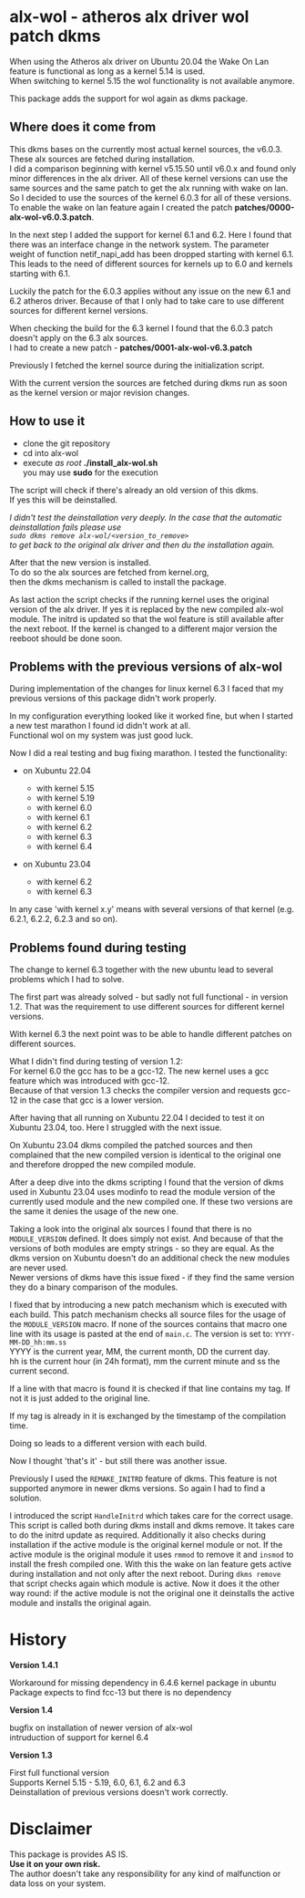 # alx-wol - atheros alx driver wol patch dkms

When using the Atheros alx driver on Ubuntu 20.04 the Wake On Lan
feature is functional as long as a kernel 5.14 is used.  
When switching to kernel 5.15 the wol functionality is not available
anymore.

This package adds the support for wol again as dkms package.

## Where does it come from

This dkms bases on the currently most actual kernel sources, the v6.0.3.  
These alx sources are fetched during installation.  
I did a comparison beginning with kernel v5.15.50 until v6.0.x and
found only minor differences in the alx driver.
All of these kernel versions can use the same sources and the same
patch to get the alx running with wake on lan.
So I decided to use the sources of the kernel 6.0.3 for all of these
versions. To enable the wake on lan feature again I created the patch
**patches/0000-alx-wol-v6.0.3.patch**.

In the next step I added the support for kernel 6.1 and 6.2. Here I
found that there was an interface change in the network system.
The parameter weight of function netif_napi_add has been dropped
starting with kernel 6.1. This leads to the need of different sources
for kernels up to 6.0 and kernels starting with 6.1.

Luckily the patch for the 6.0.3 applies without any issue on the new
6.1 and 6.2 atheros driver. Because of that I only had to take care to
use different sources for different kernel versions.

When checking the build for the 6.3 kernel I found that the 6.0.3 patch
doesn't apply on the 6.3 alx sources.  
I had to create a new patch - **patches/0001-alx-wol-v6.3.patch**

Previously I fetched the kernel source during the initialization script.

With the current version the sources are fetched during dkms run as
soon as the kernel version or major revision changes.

## How to use it

- clone the git repository
- cd into alx-wol
- execute *as root* **./install_alx-wol.sh**  
  you may use **sudo** for the execution

The script will check if there's already an old version of this dkms.  
If yes this will be deinstalled.

*I didn't test the deinstallation very deeply. In the case that the
automatic deinstallation fails please use  
`sudo dkms remove alx-wol/<version_to_remove>`  
to get back to the original alx driver and then du the installation
again.*

After that the new version is installed.  
To do so the alx sources are fetched from kernel.org,  
then the dkms mechanism is called to install the package.

As last action the script checks if the running kernel uses the original
version of the alx driver. If yes it is replaced by the new compiled
alx-wol module. The initrd is updated so that the wol feature is still
available after the next reboot. If the kernel is changed to a different
major version the reeboot should be done soon.

## Problems with the previous versions of alx-wol

During implementation of the changes for linux kernel 6.3 I faced that
my previous versions of this package didn't work properly.

In my configuration everything looked like it worked fine, but when I
started a new test marathon I found id didn't work at all.  
Functional wol on my system was just good luck.

Now I did a real testing and bug fixing marathon. I tested the
functionality:

* on Xubuntu 22.04
  - with kernel 5.15
  - with kernel 5.19
  - with kernel 6.0
  - with kernel 6.1
  - with kernel 6.2
  - with kernel 6.3
  - with kernel 6.4

* on Xubuntu 23.04
  - with kernel 6.2
  - with kernel 6.3

In any case 'with kernel x.y' means with several versions of that
kernel (e.g. 6.2.1, 6.2.2, 6.2.3 and so on).

## Problems found during testing

The change to kernel 6.3 together with the new ubuntu lead to several
problems which I had to solve.

The first part was already solved - but sadly not full functional - in
version 1.2. That was the requirement to use different sources for
different kernel versions.

With kernel 6.3 the next point was to be able to handle different
patches on different sources.

What I didn't find during testing of version 1.2:  
For kernel 6.0 the gcc has to be a gcc-12. The new kernel uses a gcc
feature which was introduced with gcc-12.  
Because of that version 1.3 checks the compiler version and requests
gcc-12 in the case that gcc is a lower version.

After having that all running on Xubuntu 22.04 I decided to test it on
Xubuntu 23.04, too. Here I struggled with the next issue.

On Xubuntu 23.04 dkms compiled the patched sources and then complained
that the new compiled version is identical to the original one and
therefore dropped the new compiled module.

After a deep dive into the dkms scripting I found that the version of
dkms used in Xubuntu 23.04 uses modinfo to read the module version of
the currently used module and the new compiled one. If these two
versions are the same it denies the usage of the new one.

Taking a look into the original alx sources I found that there is no
`MODULE_VERSION` defined. It does simply not exist. And because of that
the versions of both modules are empty strings - so they are equal.
As the dkms version on Xubuntu doesn't do an additional check the new
modules are never used.  
Newer versions of dkms have this issue fixed - if they find the same
version they do a binary comparison of the modules.

I fixed that by introducing a new patch mechanism which is executed
with each build. This patch mechanism checks all source files for the
usage of the `MODULE_VERSION` macro. If none of the sources contains
that macro one line with its usage is pasted at the end of `main.c`.
The version is set to: `YYYY-MM-DD_hh:mm.ss`  
YYYY is the current year, MM, the current month, DD the current day.  
hh is the current hour (in 24h format), mm the current minute and ss the
current second.

If a line with that macro is found it is checked if that line contains
my tag. If not it is just added to the original line.

If my tag is already in it is exchanged by the timestamp of the
compilation time.

Doing so leads to a different version with each build.

Now I thought 'that's it' - but still there was another issue.

Previously I used the `REMAKE_INITRD` feature of dkms. This feature is
not supported anymore in newer dkms versions. So again I had to find a
solution.

I introduced the script `HandleInitrd` which takes care for the correct
usage. This script is called both during dkms install and dkms remove.
It takes care to do the initrd update as required. Additionally it also
checks during installation if the active module is the original kernel
module or not. If the active module is the original module it uses
`rmmod` to remove it and `insmod` to install the fresh compiled one.
With this the wake on lan feature gets active during installation and
not only after the next reboot. During `dkms remove` that script checks
again which module is active. Now it does it the other way round: if the
active module is not the original one it deinstalls the active module
and installs the original again.

# History

**Version 1.4.1**

Workaround for missing dependency in 6.4.6 kernel package in ubuntu  
Package expects to find fcc-13 but there is no dependency

**Version 1.4**

bugfix on installation of newer version of alx-wol  
intruduction of support for kernel 6.4

**Version 1.3**

First full functional version  
Supports Kernel 5.15 - 5.19, 6.0, 6.1, 6.2 and 6.3  
Deinstallation of previous versions doesn't work correctly.  

# Disclaimer

This package is provides AS IS.  
**Use it on your own risk.**  
The author doesn't take any responsibility for any kind of malfunction or data loss on your system.
